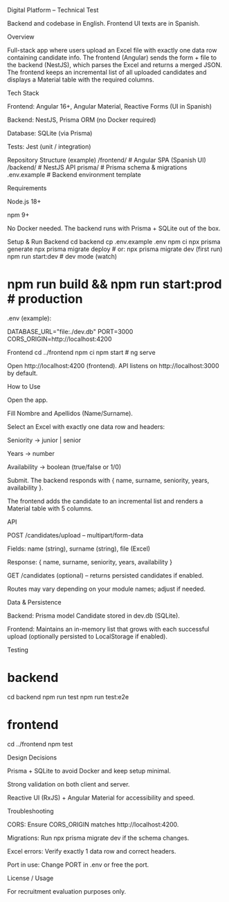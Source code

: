 Digital Platform – Technical Test

Backend and codebase in English. Frontend UI texts are in Spanish.

Overview

Full-stack app where users upload an Excel file with exactly one data row containing candidate info. The frontend (Angular) sends the form + file to the backend (NestJS), which parses the Excel and returns a merged JSON. The frontend keeps an incremental list of all uploaded candidates and displays a Material table with the required columns.

Tech Stack

Frontend: Angular 16+, Angular Material, Reactive Forms (UI in Spanish)

Backend: NestJS, Prisma ORM (no Docker required)

Database: SQLite (via Prisma)

Tests: Jest (unit / integration)

Repository Structure (example)
/frontend/         # Angular SPA (Spanish UI)
/backend/          # NestJS API
  prisma/          # Prisma schema & migrations
.env.example       # Backend environment template

Requirements

Node.js 18+

npm 9+

No Docker needed. The backend runs with Prisma + SQLite out of the box.

Setup & Run
Backend
cd backend
cp .env.example .env
npm ci
npx prisma generate
npx prisma migrate deploy   # or: npx prisma migrate dev (first run)
npm run start:dev           # dev mode (watch)
# npm run build && npm run start:prod  # production


.env (example):

DATABASE_URL="file:./dev.db"
PORT=3000
CORS_ORIGIN=http://localhost:4200

Frontend
cd ../frontend
npm ci
npm start        # ng serve


Open http://localhost:4200
 (frontend).
API listens on http://localhost:3000
 by default.

How to Use

Open the app.

Fill Nombre and Apellidos (Name/Surname).

Select an Excel with exactly one data row and headers:

Seniority → junior | senior

Years → number

Availability → boolean (true/false or 1/0)

Submit. The backend responds with { name, surname, seniority, years, availability }.

The frontend adds the candidate to an incremental list and renders a Material table with 5 columns.

API

POST /candidates/upload – multipart/form-data

Fields: name (string), surname (string), file (Excel)

Response: { name, surname, seniority, years, availability }

GET /candidates (optional) – returns persisted candidates if enabled.

Routes may vary depending on your module names; adjust if needed.

Data & Persistence

Backend: Prisma model Candidate stored in dev.db (SQLite).

Frontend: Maintains an in-memory list that grows with each successful upload (optionally persisted to LocalStorage if enabled).

Testing
# backend
cd backend
npm run test
npm run test:e2e

# frontend
cd ../frontend
npm test

Design Decisions

Prisma + SQLite to avoid Docker and keep setup minimal.

Strong validation on both client and server.

Reactive UI (RxJS) + Angular Material for accessibility and speed.

Troubleshooting

CORS: Ensure CORS_ORIGIN matches http://localhost:4200.

Migrations: Run npx prisma migrate dev if the schema changes.

Excel errors: Verify exactly 1 data row and correct headers.

Port in use: Change PORT in .env or free the port.

License / Usage

For recruitment evaluation purposes only.
